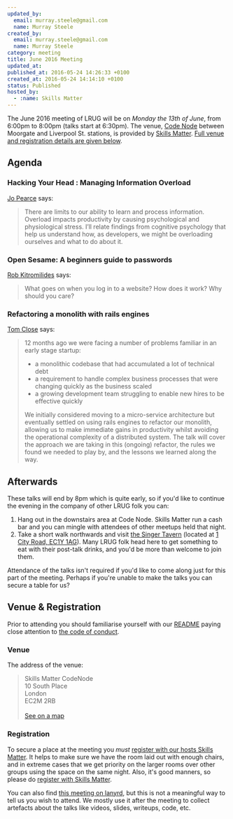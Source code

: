```yaml
---
updated_by:
  email: murray.steele@gmail.com
  name: Murray Steele
created_by:
  email: murray.steele@gmail.com
  name: Murray Steele
category: meeting
title: June 2016 Meeting
updated_at:
published_at: 2016-05-24 14:26:33 +0100
created_at: 2016-05-24 14:14:10 +0100
status: Published
hosted_by:
  - :name: Skills Matter
---
```


The June 2016 meeting of LRUG will be on *Monday the 13th of June*, from 6:00pm to 8:00pm (talks start at 6:30pm).  The venue, [Code Node](https://skillsmatter.com/locations/264-skills-matter-codenode) between Moorgate and Liverpool St. stations, is provided by [Skills Matter](http://www.skillsmatter.com).  [Full venue and registration details are given below](#june16registration).

Agenda
------

###  Hacking Your Head : Managing Information Overload

[Jo Pearce](https://twitter.com/jdpearce) says:

> There are limits to our ability to learn and process
> information. Overload impacts productivity by causing psychological
> and physiological stress. I’ll relate findings from cognitive
> psychology that help us understand how, as developers, we might be
> overloading ourselves and what to do about it.

### Open Sesame: A beginners guide to passwords

[Rob Kitromilides](https://twitter.com/robkitro) says:

> What goes on when you log in to a website? How does it work? Why should
> you care?

### Refactoring a monolith with rails engines

[Tom Close](https://github.com/tomclose) says:

> 12 months ago we were facing a number of problems familiar in an early
> stage startup:
>
> * a monolithic codebase that had accumulated a lot of technical debt
> * a requirement to handle complex business processes that were changing
>   quickly as the business scaled
> * a growing development team struggling to enable new hires to be effective
>   quickly
>
> We initially considered moving to a micro-service architecture but eventually
> settled on using rails engines to refactor our monolith, allowing us to make
> immediate gains in productivity whilst avoiding the operational complexity of
> a distributed system. The talk will cover the approach we are taking in this
> (ongoing) refactor, the rules we found we needed to play by, and the lessons
> we learned along the way.

Afterwards
----------

These talks will end by 8pm which is quite early, so if you'd like to continue
the evening in the company of other LRUG folk you can:

1. Hang out in the downstairs area at Code Node.  Skills Matter run a cash bar and you can mingle with attendees of other meetups held that night.
2. Take a short walk northwards and visit [the Singer Tavern](http://singertavern.com/) (located at [1 City Road, EC1Y 1AG](https://goo.gl/maps/w9kPu)).  Many LRUG folk head here to get something to eat with their post-talk drinks, and you'd be more than welcome to join them.

Attendance of the talks isn't required if you'd like to come along just for this part of the meeting.  Perhaps if you're unable to make the talks you can secure a table for us?

Venue & Registration <a name="june16registration">&nbsp;</a>
-----------------------------------------------------------

Prior to attending you should familiarise yourself with our [README](http://readme.lrug.org/) paying close attention to [the code of conduct](http://readme.lrug.org/#code-of-conduct).

### Venue

The address of the venue:

> Skills Matter CodeNode<br/>10 South Place<br/>London<br/>EC2M 2RB<br/><br/>[See on a map](https://goo.gl/maps/ONJT4)

### Registration

To secure a place at the meeting you *must* [register with our hosts Skills Matter](https://skillsmatter.com/meetups/8169-hacking-your-head-and-open-sesame).  It helps to make sure we have the room laid out with enough chairs, and in extreme cases that we get priority on the larger rooms over other groups using the space on the same night.  Also, it's good manners, so please do [register with Skills Matter](https://skillsmatter.com/meetups/8169-hacking-your-head-and-open-sesame).

You can also find [this meeting on lanyrd](http://lanyrd.com/2016/lrug-june/), but this is not a meaningful way to tell us you wish to attend.  We mostly use it after the meeting to collect artefacts about the talks like videos, slides, writeups, code, etc.
